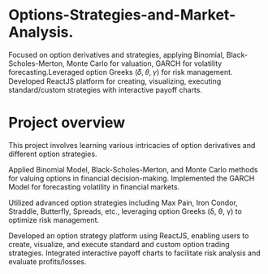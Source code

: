 # Options-Strategies-and-Market-Analysis.
 Focused on option derivatives and strategies, applying Binomial, Black-Scholes-Merton, Monte Carlo for valuation, GARCH for volatility forecasting.Leveraged option 
 Greeks (𝛿, 𝜃, 𝛾) for risk management.
 Developed ReactJS platform for creating, visualizing, executing standard/custom strategies with interactive payoff charts.
# Project overview 
This project involves learning various intricacies of option derivatives and different option strategies.

Applied Binomial Model, Black-Scholes-Merton, and Monte Carlo methods for valuing options in financial decision-making.
Implemented the GARCH Model for forecasting volatility in financial markets. 

Utilized advanced option strategies including Max Pain, Iron Condor, Straddle, Butterfly, Spreads, etc., leveraging option Greeks (δ, θ, γ) to optimize risk management.

Developed an option strategy platform using ReactJS, enabling users to create, visualize, and execute standard and custom option trading strategies. Integrated interactive payoff charts to facilitate risk analysis and evaluate profits/losses.
